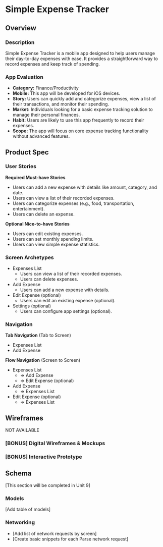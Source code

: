 # Simple Expense Tracker

## Overview

### Description

Simple Expense Tracker is a mobile app designed to help users manage their day-to-day expenses with ease. It provides a straightforward way to record expenses and keep track of spending.

### App Evaluation

- **Category:** Finance/Productivity
- **Mobile:** This app will be developed for iOS devices.
- **Story:** Users can quickly add and categorize expenses, view a list of their transactions, and monitor their spending.
- **Market:** Individuals looking for a basic expense tracking solution to manage their personal finances.
- **Habit:** Users are likely to use this app frequently to record their expenses.
- **Scope:** The app will focus on core expense tracking functionality without advanced features.

## Product Spec

### User Stories

**Required Must-have Stories**

* Users can add a new expense with details like amount, category, and date.
* Users can view a list of their recorded expenses.
* Users can categorize expenses (e.g., food, transportation, entertainment).
* Users can delete an expense.

**Optional Nice-to-have Stories**

* Users can edit existing expenses.
* Users can set monthly spending limits.
* Users can view simple expense statistics.

### Screen Archetypes

- Expenses List
  * Users can view a list of their recorded expenses.
  * Users can delete expenses.
- Add Expense
  * Users can add a new expense with details.
- Edit Expense (optional)
  * Users can edit an existing expense (optional).
- Settings (optional)
  * Users can configure app settings (optional).

### Navigation

**Tab Navigation** (Tab to Screen)

* Expenses List
* Add Expense

**Flow Navigation** (Screen to Screen)

- Expenses List
  * => Add Expense
  * => Edit Expense (optional)
- Add Expense
  * => Expenses List
- Edit Expense (optional)
  * => Expenses List

## Wireframes
NOT AVAILABLE

### [BONUS] Digital Wireframes & Mockups

### [BONUS] Interactive Prototype

## Schema 

[This section will be completed in Unit 9]

### Models

[Add table of models]

### Networking

- [Add list of network requests by screen]
- [Create basic snippets for each Parse network request]
